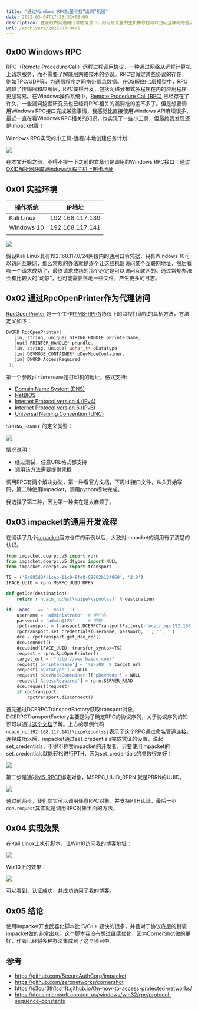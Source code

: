 ```yaml
---
title: "通过Windows RPC批量寻找“出网”机器"
date: 2022-03-04T17:23:32+08:00
description: 在获取内网通用口令的情景下，如何从大量的主机中寻找可以访问互联网的据点作为守控的高地？
url: /archivers/2022-03-04/1
---
```


## 0x00 Windows RPC

RPC（Remote Procedure Call）远程过程调用协议，一种通过网络从远程计算机上请求服务，而不需要了解底层网络技术的协议。RPC它假定某些协议的存在，例如TPC/UDP等，为通信程序之间携带信息数据。在OSI网络七层模型中，RPC跨越了传输层和应用层，RPC使得开发，包括网络分布式多程序在内的应用程序更加容易。在Windows操作系统中，[Remote Procedure Call (RPC)](https://docs.microsoft.com/en-us/windows/win32/rpc/rpc-start-page) 已经存在了许久，一些漏洞挖掘研究员也已经将RPC相关的漏洞挖的差不多了。但是想要调用Windows RPC接口完成某些事情，我感觉比直接使用Windows API麻烦很多，最近一直在看Windows RPC相关的知识，也实现了一些小工具，但最终我发现还是impacket香！

Windows RPC实现的小工具-远程/本地创建任务计划：

![](../../../static/images/2022-03-04-18-45-19.png)

在本文开始之前，不得不提一下之前的文章也是调用的Windows RPC接口：[通过OXID解析器获取Windows远程主机上网卡地址](https://payloads.online/archivers/2020-07-16/1/) 

## 0x01 实验环境

| 操作系统 | IP地址 |
| --- | --- |
| Kali Linux | 192.168.117.139 |
| Windows 10 | 192.168.117.141 |
|  |  |

![](../../../static/images/2022-03-04-18-46-02.png)


假设Kali Linux具有192.168.117.0/24网段内的通用口令凭据，只有Windows 10可以访问互联网，那么常规的办法就是逐个让这些机器访问某个互联网地址，然后看哪一个请求成功了，最终请求成功的那个必定是可以访问互联网的。通过常规办法会有比较大的“动静”，也可能需要落地一些文件，产生更多的日志。

## 0x02 通过****RpcOpenPrinter作为代理访问****

[RpcOpenPrinter](https://docs.microsoft.com/en-us/openspecs/windows_protocols/ms-rprn/989357e2-446e-4872-bb38-1dce21e1313f) 是一个工作在[MS-RPRN](https://docs.microsoft.com/en-us/openspecs/windows_protocols/ms-rprn/d42db7d5-f141-4466-8f47-0a4be14e2fc1)协议下的监视打印机的具柄方法，方法定义如下：

```c
DWORD RpcOpenPrinter(
   [in, string, unique] STRING_HANDLE pPrinterName,
   [out] PRINTER_HANDLE* pHandle,
   [in, string, unique] wchar_t* pDatatype,
   [in] DEVMODE_CONTAINER* pDevModeContainer,
   [in] DWORD AccessRequired
 );
```

第一个参数`pPrinterName`是打印机的地址，格式支持:

- [Domain Name System (DNS)](https://docs.microsoft.com/en-us/openspecs/windows_protocols/ms-rprn/831cd729-be7c-451e-b729-bd8d84ce4d24#gt_604dcfcd-72f5-46e5-85c1-f3ce69956700)
- [NetBIOS](https://docs.microsoft.com/en-us/openspecs/windows_protocols/ms-rprn/831cd729-be7c-451e-b729-bd8d84ce4d24#gt_b86c44e6-57df-4c48-8163-5e3fa7bdcff4)
- [Internet Protocol version 4 (IPv4)](https://docs.microsoft.com/en-us/openspecs/windows_protocols/ms-rprn/831cd729-be7c-451e-b729-bd8d84ce4d24#gt_0f25c9b5-dc73-4c3e-9433-f09d1f62ea8e)
- [Internet Protocol version 6 (IPv6)](https://docs.microsoft.com/en-us/openspecs/windows_protocols/ms-rprn/831cd729-be7c-451e-b729-bd8d84ce4d24#gt_64c29bb6-c8b2-4281-9f3a-c1eb5d2288aa)
- [Universal Naming Convention (UNC)](https://docs.microsoft.com/en-us/openspecs/windows_protocols/ms-rprn/831cd729-be7c-451e-b729-bd8d84ce4d24#gt_c9507dca-291d-4fd6-9cba-a9ee7da8c908)

`STRING_HANDLE` 的定义类型：

![](../../../static/images/2022-03-04-18-46-32.png)

情况说明：

- 经过测试，任意URL格式都支持
- 调用该方法需要提供凭据

调用RPC有两个解决办法，第一种看官方文档，下周Idl接口文件，从头开始写码，第二种使用impacket，调用python模块完成。

我选择了第二种，因为第一种实在是太麻烦了。

## 0x03 ****impacket的通用开发流程****

在阅读了几个[impacket](https://github.com/SecureAuthCorp/impacket)官方仓库的示例以后，大致对impacket的调用有了清楚的认识。

```python
from impacket.dcerpc.v5 import rprn
from impacket.dcerpc.v5.dtypes import NULL
from impacket.dcerpc.v5 import transport

TS = ('8a885d04-1ceb-11c9-9fe8-08002b104860', '2.0')
IFACE_UUID = rprn.MSRPC_UUID_RPRN

def getDce(destination):
    return r'ncacn_np:%s[\\pipe\\spoolss]' % destination

if __name__ == '__main__':
    username = 'administrator' # 用户名
    password = 'admin@123'     # 密码
    rpctransport = transport.DCERPCTransportFactory(r'ncacn_np:192.168.117.141[\pipe\spoolss]')
    rpctransport.set_credentials(username, password, '', '', '')
    dce = rpctransport.get_dce_rpc()
    dce.connect()
    dce.bind(IFACE_UUID, transfer_syntax=TS)
    request = rprn.RpcOpenPrinter()
    target_url = r"http://www.baidu.com/"
    request['pPrinterName'] = '%s\x00' % target_url
    request['pDatatype'] = NULL
    request['pDevModeContainer']['pDevMode'] = NULL
    request['AccessRequired'] = rprn.SERVER_READ
    dce.request(request)
    if rpctransport:
    	rpctransport.disconnect()
```

首先通过DCERPCTransportFactory获取transport对象，DCERPCTransportFactory主要是为了确定RPC的协议序列，关于协议序列的知识可以通过[这个文档](https://docs.microsoft.com/en-us/windows/win32/rpc/protocol-sequence-constants)了解。上方的示例代码`ncacn_np:192.168.117.141[\pipe\spoolss]`表示了这个RPC通过命名管道连接。连接成功以后，impacket通过set_credentials完成凭证的设置，说起set_credentials，不得不称赞impacket的开发者，只要使用impacket的set_credentials就能轻松进行PTH，因为set_credentials的参数很友好：

![](../../../static/images/2022-03-04-18-46-57.png)

第二步是通过[MS-RPCE](https://docs.microsoft.com/en-us/openspecs/windows_protocols/ms-rpce/290c38b1-92fe-4229-91e6-4fc376610c15)绑定对象，MSRPC_UUID_RPRN 就是PRRN的UUID。

![](../../../static/images/2022-03-04-18-47-15.png)

通过前两步，我们其实可以调用任意RPC对象，并支持PTH认证，最后一步`dce.request`其实就是调用RPC对象里面的方法。

## 0x04 实现效果

在Kali Linux上执行脚本，让Win10访问我的博客地址：

![](../../../static/images/2022-03-04-18-47-30.png)

Win10上的效果：

![](../../../static/images/2022-03-04-18-47-43.png)

可以看到，认证成功，并成功访问了我的博客。

## 0x05 结论

使用impacket开发武器化脚本比 C/C++ 要快的很多，并且对于协议底层的封装impacket做的非常出众。这个脚本我没有想过继续优化，因为[CornerShot](https://github.com/zeronetworks/cornershot)做的更好，作者已经将多种办法集成到了这个项目中。

## 参考

- https://github.com/SecureAuthCorp/impacket
- https://github.com/zeronetworks/cornershot
- https://s3cur3th1ssh1t.github.io/On-how-to-access-protected-networks/
- https://docs.microsoft.com/en-us/windows/win32/rpc/protocol-sequence-constants
